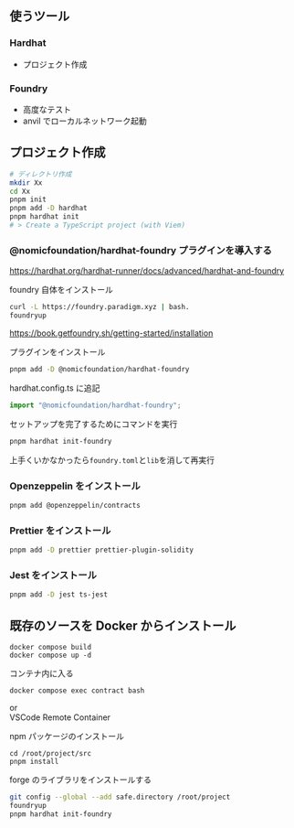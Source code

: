 ## 使うツール

### Hardhat

- プロジェクト作成

### Foundry

- 高度なテスト
- anvil でローカルネットワーク起動

## プロジェクト作成

```sh
# ディレクトリ作成
mkdir Xx
cd Xx
pnpm init
pnpm add -D hardhat
pnpm hardhat init
# > Create a TypeScript project (with Viem)
```

### @nomicfoundation/hardhat-foundry プラグインを導入する

https://hardhat.org/hardhat-runner/docs/advanced/hardhat-and-foundry

foundry 自体をインストール

```sh
curl -L https://foundry.paradigm.xyz | bash.
foundryup
```

https://book.getfoundry.sh/getting-started/installation

プラグインをインストール

```sh
pnpm add -D @nomicfoundation/hardhat-foundry
```

hardhat.config.ts に追記

```ts
import "@nomicfoundation/hardhat-foundry";
```

セットアップを完了するためにコマンドを実行

```sh
pnpm hardhat init-foundry
```

上手くいかなかったら`foundry.toml`と`lib`を消して再実行

### Openzeppelin をインストール

```sh
pnpm add @openzeppelin/contracts
```

### Prettier をインストール

```sh
pnpm add -D prettier prettier-plugin-solidity
```

### Jest をインストール

```sh
pnpm add -D jest ts-jest
```

## 既存のソースを Docker からインストール

```
docker compose build
docker compose up -d
```

コンテナ内に入る

```
docker compose exec contract bash
```

or  
VSCode Remote Container

npm パッケージのインストール

```
cd /root/project/src
pnpm install
```

forge のライブラリをインストールする

```sh
git config --global --add safe.directory /root/project
foundryup
pnpm hardhat init-foundry
```
